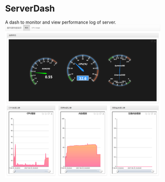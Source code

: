 # ServerDash
A dash to monitor and view performance log of server.
![](https://raw.githubusercontent.com/TsingJyujing/ServerDash/master/static/img/DashPreview.png)